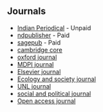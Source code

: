 ## Journals

- [Indian Periodical](http://indianperiodical.com/submissions/) - Unpaid
- [ndpublisher](http://www.ndpublisher.in/ndpjournal.php?j=IJSS) - Paid
- [sagepub](https://journals.sagepub.com/home/cis) - Paid
- [cambridge core](https://www.cambridge.org/core/journals/social-policy-and-society)
- [oxford journal](https://academic.oup.com/sf)
- [MDPI journal](https://www.mdpi.com/journal/socsci)
- [Elsevier journal](https://www.journals.elsevier.com/the-social-science-journal)
- [Ecology and society journal](https://www.ecologyandsociety.org/)
- [UNL journal](https://unl.libguides.com/)
- [social and political journal](https://jspp.psychopen.eu/)
- [Open access journal](https://en.wikipedia.org/wiki/Open_access/)


